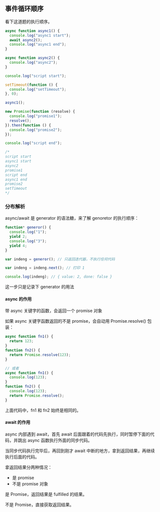 ## 事件循环顺序

看下这道题的执行顺序。

```js
async function async1() {
  console.log("async1 start");
  await async2();
  console.log("async1 end");
}

async function async2() {
  console.log("async2");
}

console.log("script start");

setTimeout(function () {
  console.log("setTimeout");
}, 0);

async1();

new Promise(function (resolve) {
  console.log("promise1");
  resolve();
}).then(function () {
  console.log("promise2");
});

console.log("script end");

/*
script start
async1 start
async2
promise1
script end
async1 end
promise2
setTimeout
*/
```

### 分布解析

async/await 是 generator 的语法糖，来了解 genoretor 的执行顺序：

```js
function* generor() {
  console.log("1");
  yield 2;
  console.log("3");
  yield 4;
}

var indeng = generor(); // 只返回迭代器，不执行任何代码

var indeng = indeng.next(); // 打印 1

console.log(indeng); // { value: 2, done: false }
```

这一步只是记录下 generator 的用法

#### async 的作用

带 async 关键字的函数，会返回一个 promise 对象

如果 async 关键字函数返回的不是 promise，会自动用 Promise.resolve() 包装：

```js
async function fn1() {
  return 123;
}
function fn2() {
  return Promise.resolve(123);
}

// 或者
async function fn1() {
  console.log(123);
}
function fn2() {
  console.log(123);
  return Promise.resolve();
}
```

上面代码中，fn1 和 fn2 始终是相同的。

#### await 的作用

async 内部遇到 await，首先 await 后面跟着的代码先执行，同时暂停下面的代码，并跳出 async 函数执行外面的同步代码。

当同步代码执行完毕后，再回到刚才 await 中断的地方，拿到返回结果，再继续执行后面的代码。

拿返回结果分两种情况：

- 是 promise
- 不是 promise 对象

是 Promise，返回结果是 fulfilled 的结果。

不是 Promise，直接获取返回结果。

